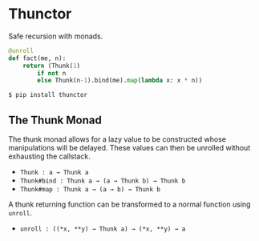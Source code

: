 # Thunctor

Safe recursion with monads.

```python
@unroll
def fact(me, n):
    return (Thunk(1)
        if not n
        else Thunk(n-1).bind(me).map(lambda x: x * n))
```

```sh
$ pip install thunctor
```

## The Thunk Monad

The thunk monad allows for a lazy value to be constructed whose manipulations
will be delayed. These values can then be unrolled without exhausting the
callstack.

- `Thunk : a → Thunk a`
- `Thunk#bind : Thunk a → (a → Thunk b) → Thunk b`
- `Thunk#map : Thunk a → (a → b) → Thunk b`

A thunk returning function can be transformed to a normal function using
`unroll`.

- `unroll : ((*x, **y) → Thunk a) → (*x, **y) → a`


